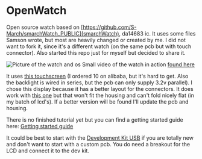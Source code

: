 # OpenWatch
Open source watch based on [https://github.com/S-March/smarchWatch_PUBLIC](smarchWatch), da14683 ic. It uses some files Samson wrote, but most are heavily changed or created by me. I did not want to fork it, since it's a different watch (on the same pcb but with touch connector). Also started this repo just for myself but decided to share it.

![Picture of the watch and os](https://www.digitalfactor.nl/watch/watch2.jpg)
Small video of the watch in action [found here](https://streamable.com/83sec)

It uses [this touchscreen](https://www.topfoison.com/Products-TF13016A-C.html) (I ordered 10 on alibaba, but it's hard to get. Also the backlight is wired in series, but the pcb can only supply 3.2v parallel). I chose this display because it has a better layout for the connectors.
It does work with [this one](https://www.dhgate.com/product/1-3-inch-240-240-round-ips-tft-lcd-module/411021741.html#seo=WAP) but that won't fit the housing and can't fold nicely flat (in my batch of lcd's). If a better version will be found I'll update the pcb and housing.

There is no finished tutorial yet but you can find a getting started guide here:
[Getting started guide](https://github.com/dannygrob/OpenWatch/blob/master/OpenWatch%20getting%20started%20guide%5Bwip%5D.pdf)

It could be best to start with the [Development Kit USB](https://www.dialog-semiconductor.com/products/da14683-development-kit-usb) if you are totally new and don't want to start with a custom pcb. You do need a breakout for the LCD and connect it to the dev kit.